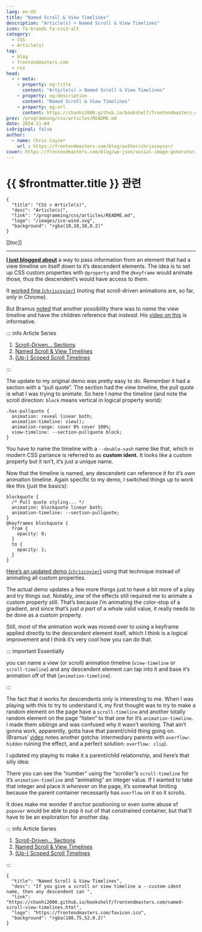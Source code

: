 ```yaml
---
lang: en-US
title: "Named Scroll & View Timelines"
description: "Article(s) > Named Scroll & View Timelines"
icon: fa-brands fa-css3-alt
category:
  - CSS
  - Article(s)
tag:
  - blog
  - frontendmasters.com
  - css
head:
  - - meta:
    - property: og:title
      content: "Article(s) > Named Scroll & View Timelines"
    - property: og:description
      content: "Named Scroll & View Timelines"
    - property: og:url
      content: https://chanhi2000.github.io/bookshelf/frontendmasters.com/named-scroll-view-timelines.html
prev: /programming/css/articles/README.md
date: 2024-11-04
isOriginal: false
author:
  - name: Chris Coyier
    url : https://frontendmasters.com/blog/author/chriscoyier/
cover: https://frontendmasters.com/blog/wp-json/social-image-generator/v1/image/4327
---
```


# {{ $frontmatter.title }} 관련

```component VPCard
{
  "title": "CSS > Article(s)",
  "desc": "Article(s)",
  "link": "/programming/css/articles/README.md",
  "logo": "/images/ico-wind.svg",
  "background": "rgba(10,10,10,0.2)"
}
```

[[toc]]

---

<SiteInfo
  name="Named Scroll & View Timelines"
  desc="If you give a scroll or view timeline a --custom-ident name, then any descendent can "
  url="https://frontendmasters.com/blog/named-scroll-view-timelines/"
  logo="https://frontendmasters.com/favicon.ico"
  preview="https://frontendmasters.com/blog/wp-json/social-image-generator/v1/image/4327"/>

[**I just blogged about**](/frontendmasters.com/scroll-driven-sections.md) a way to pass information from an element that had a view timeline on itself down to it’s descendent elements. The idea is to set up CSS custom properties with `@property` and the `@keyframe` would animate those, thus the descendent’s would have access to them.

It [worked fine (<FontIcon icon="fa-brands fa-codepen"/>`chriscoyier`)](https://codepen.io/chriscoyier/pen/gOVXVjj) (noting that scroll-driven animations are, so far, only in Chrome).

But Bramus [<FontIcon icon="fas fa-globe"/>noted](https://frontendmasters.com/blog/scroll-driven-sections/#comment-14255) that another possibility there was to *name* the view timeline and have the children reference that *instead*. His [<FontIcon icon="fa-brands fa-youtube"/>video on this](https://youtu.be/Dk1YA8dCgE0?list=PLNYkxOF6rcICM3ttukz9x5LCNOHfWBVnn&index=6&t=4s) is informative.

::: info Article Series

1. [Scroll-Driven… Sections](/frontendmasters.com/scroll-driven-sections.md)
2. [Named Scroll & View Timelines](/frontendmasters.com/named-scroll-view-timelines.md)
3. [(Up-) Scoped Scroll Timelines](/frontendmasters.com/scoped-scroll-timelines.md)
<!-- TODO: 업데이트 -->

:::

The update to my original demo was pretty easy to do. Remember it had a section with a “pull quote”. The section had the view timeline, the pull quote is what I was trying to animate. So here I *name* the timeline (and note the scroll direction: `block` means vertical in logical property world):

```css{5}
.has-pullquote {
  animation: reveal linear both;
  animation-timeline: view();
  animation-range: cover 0% cover 100%;
  view-timeline: --section-pullquote block;
}
 ```

You have to name the timeline with a `--double-sash` name like that, which in modern CSS parlance is referred to as **custom ident.** It looks like a custom property but it isn’t, it’s just a unique name.

Now that the timeline is named, any descendent can reference it for *it’s own* animation timeline. Again specific to my demo, I switched things up to work like this (just the basics):

```css{4}
blockquote {
  /* Pull quote styling... */
  animation: blockquote linear both;
  animation-timeline: --section-pullquote;
}
@keyframes blockquote {
  from {
    opacity: 0;
  }
  to {
    opacity: 1;
  }
}
 ```

[Here’s an updated demo (<FontIcon icon="fa-brands fa-codepen"/>`chriscoyier`)](https://codepen.io/chriscoyier/pen/GRVdWwr?editors=0100) using that technique instead of animating all custom properties.

<CodePen
  user="chriscoyier"
  slug-hash="GRVdWwr"
  title="Blockquote Scroller with Named View Timeline"
  :default-tab="['css','result']"
  :theme="$isDarkmode ? 'dark': 'light'"/>

The actual demo updates a few more things just to have a bit more of a play and try things out. Notably, *one* of the effects still required me to animate a custom property still. That’s because I’m animating the color-stop of a gradient, and since that’s just *a part* of a whole valid value, it really needs to be done as a custom property.

Still, *most* of the animation work was moved over to using a keyframe applied directly to the descendent element itself, which I think is a logical improvement and I think it’s very cool how you can do that.

::: important Essentially

you can name a view (or scroll) animation timeline (`view-timeline` or `scroll-timeline`) and any descendent element can tap into it and base it’s animation off of that (`animation-timeline`).

:::

The fact that it works for descendents only is interesting to me. When I was playing with this to try to understand it, my first thought was to try to make a random element on the page have a `scroll-timeline` and another totally random element on the page “listen” to that one for it’s `animation-timeline`. I made them *siblings* and was confused why it wasn’t working. That ain’t gonna work, apparently, gotta have that parent/child thing going on. (Bramus’ [<FontIcon icon="fa-brands fa-youtube"/>video](https://youtu.be/Dk1YA8dCgE0?list=PLNYkxOF6rcICM3ttukz9x5LCNOHfWBVnn&index=6&t=4s) notes another gotcha: intermediary parents with `overflow: hidden` ruining the effect, and a perfect solution: `overflow: clip`).

I updated my playing to make it a parent/child relationship, and here’s that silly idea:

<CodePen
  user="chriscoyier"
  slug-hash="JjgvNgJ"
  title="Scroll and Count in CSS Only"
  :default-tab="['css','result']"
  :theme="$isDarkmode ? 'dark': 'light'"/>

There you can see the “number” using the “scroller”s `scroll-timeline` for it’s `animation-timeline` and “animating” an integer value. If I wanted to take that integer and place it *wherever* on the page, it’s somewhat limiting because the parent container necessarily has `overflow` on it so it scrolls.

It does make me wonder if anchor positioning or even some abuse of `popover` would be able to pop it out of that constrained container, but that’ll have to be an exploration for another day.

::: info Article Series

1. [Scroll-Driven… Sections](/frontendmasters.com/scroll-driven-sections.md)
2. [Named Scroll & View Timelines](/frontendmasters.com/named-scroll-view-timelines.md)
3. [(Up-) Scoped Scroll Timelines](/frontendmasters.com/scoped-scroll-timelines.md)
<!-- TODO: 업데이트 -->

:::

<!-- TODO: add ARTICLE CARD -->
```component VPCard
{
  "title": "Named Scroll & View Timelines",
  "desc": "If you give a scroll or view timeline a --custom-ident name, then any descendent can ",
  "link": "https://chanhi2000.github.io/bookshelf/frontendmasters.com/named-scroll-view-timelines.html",
  "logo": "https://frontendmasters.com/favicon.ico",
  "background": "rgba(188,75,52,0.2)"
}
```
